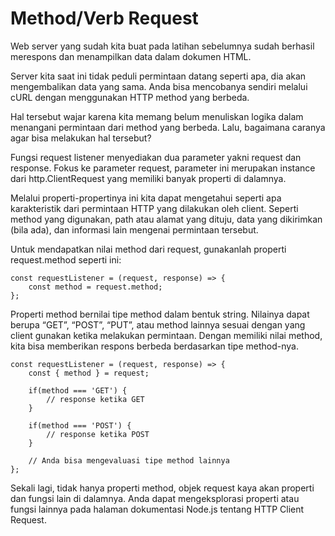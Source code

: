 # Method/Verb Request

Web server yang sudah kita buat pada latihan sebelumnya sudah berhasil merespons dan menampilkan data dalam dokumen HTML.

Server kita saat ini tidak peduli permintaan datang seperti apa, dia akan mengembalikan data yang sama. Anda bisa mencobanya sendiri melalui cURL dengan menggunakan HTTP method yang berbeda.

Hal tersebut wajar karena kita memang belum menuliskan logika dalam menangani permintaan dari method yang berbeda. Lalu, bagaimana caranya agar bisa melakukan hal tersebut?

Fungsi request listener menyediakan dua parameter yakni request dan response. Fokus ke parameter request, parameter ini merupakan instance dari http.ClientRequest yang memiliki banyak properti di dalamnya. 

Melalui properti-propertinya ini kita dapat mengetahui seperti apa karakteristik dari permintaan HTTP yang dilakukan oleh client. Seperti method yang digunakan, path atau alamat yang dituju, data yang dikirimkan (bila ada), dan informasi lain mengenai permintaan tersebut.

Untuk mendapatkan nilai method dari request, gunakanlah properti request.method seperti ini:

```
const requestListener = (request, response) => {
    const method = request.method;
};
```

Properti method bernilai tipe method dalam bentuk string. Nilainya dapat berupa “GET”, “POST”, “PUT”, atau method lainnya sesuai dengan yang client gunakan ketika melakukan permintaan. Dengan memiliki nilai method, kita bisa memberikan respons berbeda berdasarkan tipe method-nya.

```
const requestListener = (request, response) => {
    const { method } = request;
 
    if(method === 'GET') {
        // response ketika GET
    }
 
    if(method === 'POST') {
        // response ketika POST
    }
 
    // Anda bisa mengevaluasi tipe method lainnya
};
```

Sekali lagi, tidak hanya properti method, objek request kaya akan properti dan fungsi lain di dalamnya. Anda dapat mengeksplorasi properti atau fungsi lainnya pada halaman dokumentasi Node.js tentang HTTP Client Request.